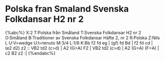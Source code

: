 # Polska fran Smaland Svenska Folkdansar H2 nr 2

{%abc%}
X:2
T:Polska från Småland
T:Svenska Folkdansar H2 nr 2
O:Småland
B:Traditioner av Svenska Folkdansar Häfte 2, nr 2
R:Polska
Z:Nils L
U:V=wedge
U:t=tenuto
M:3/4
L:1/8
K:Bb
f2 fd eg | (gf) fd Bd | f2 fd cd | (e2 d2) z2 ::
VB2 td2 (c>d) | A2 (G>A) F2 | VB2 td2 (c>d) | A2 (G>A) (F>A) | c2 B2 z2 :|
{%endabc%}
